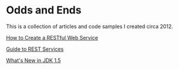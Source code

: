 # Odds and Ends

This is a collection of articles and code samples I created circa 2012.

[How to Create a RESTful Web Service](https://htmlpreview.github.io/?https://github.com/drcallaway/odds-and-ends/blob/main/how-to-create-rest-service.html)

[Guide to REST Services](https://htmlpreview.github.io/?https://github.com/drcallaway/odds-and-ends/blob/main/guide-to-rest-services.html)

[What's New in JDK 1.5](WhatsNewinJDK5.ppt)
